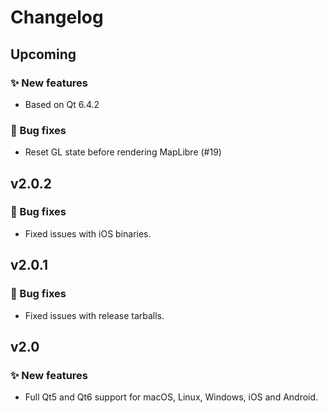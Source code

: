 # Changelog

## Upcoming

### ✨ New features

- Based on Qt 6.4.2

### 🐞 Bug fixes

- Reset GL state before rendering MapLibre (#19)

## v2.0.2

### 🐞 Bug fixes

- Fixed issues with iOS binaries.

## v2.0.1

### 🐞 Bug fixes

- Fixed issues with release tarballs.

## v2.0

### ✨ New features

- Full Qt5 and Qt6 support for macOS, Linux, Windows, iOS and Android.
